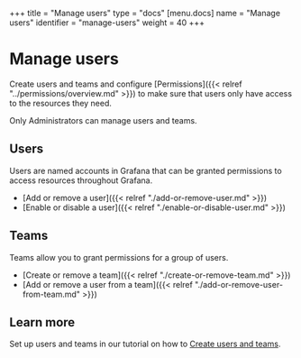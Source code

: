 +++
title = "Manage users"
type = "docs"
[menu.docs]
name = "Manage users"
identifier = "manage-users"
weight = 40
+++

# Manage users

Create users and teams and configure [Permissions]({{< relref "../permissions/overview.md" >}}) to make sure that users only have access to the resources they need.

Only Administrators can manage users and teams.

## Users

Users are named accounts in Grafana that can be granted permissions to access resources throughout Grafana.

- [Add or remove a user]({{< relref "./add-or-remove-user.md" >}})
- [Enable or disable a user]({{< relref "./enable-or-disable-user.md" >}})

## Teams

Teams allow you to grant permissions for a group of users.

- [Create or remove a team]({{< relref "./create-or-remove-team.md" >}})
- [Add or remove a user from a team]({{< relref "./add-or-remove-user-from-team.md" >}})

## Learn more

Set up users and teams in our tutorial on how to [Create users and teams](https://grafana.com/tutorials/create-users-and-teams).
